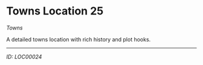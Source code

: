 # Towns Location 25

*Towns*

A detailed towns location with rich history and plot hooks.

---
*ID: LOC00024*